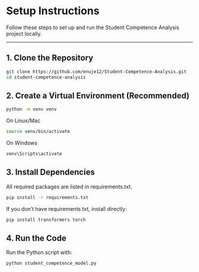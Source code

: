 # Setup Instructions

Follow these steps to set up and run the Student Competence Analysis project locally.

---

## 1. Clone the Repository
```bash
git clone https://github.com/enuje12/Student-Competence-Analysis.git
cd student-competence-analysis
```

## 2. Create a Virtual Environment (Recommended)

```bash
python -m venv venv
```
On Linux/Mac
```bash
source venv/bin/activate  
```
On Windows
```bash
venv\Scripts\activate  
```

## 3. Install Dependencies

All required packages are listed in requirements.txt.

```bash
pip install -r requirements.txt
```

If you don’t have requirements.txt, install directly:

```bash
pip install transformers torch
```

## 4. Run the Code

Run the Python script with:

```bash
python student_competence_model.py
```

